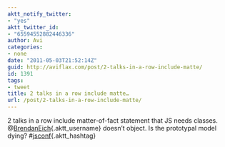 ```yaml
---
aktt_notify_twitter:
- "yes"
aktt_twitter_id:
- "65594552882446336"
author: Avi
categories:
- none
date: "2011-05-03T21:52:14Z"
guid: http://aviflax.com/post/2-talks-in-a-row-include-matte/
id: 1391
tags:
- tweet
title: 2 talks in a row include matte…
url: /post/2-talks-in-a-row-include-matte/
---
```

2 talks in a row include matter-of-fact statement that JS needs classes. @[BrendanEich](http://twitter.com/BrendanEich){.aktt_username} doesn’t object. Is the prototypal model dying? #[jsconf](http://search.twitter.com/search?q=%23jsconf){.aktt_hashtag}